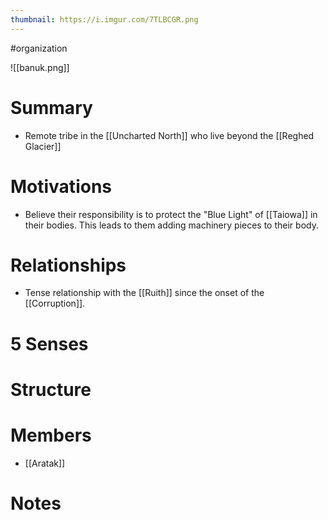 ```yaml
---
thumbnail: https://i.imgur.com/7TLBCGR.png
---
```

#organization

![[banuk.png]]
# Summary
- Remote tribe in the [[Uncharted North]] who live beyond the [[Reghed Glacier]]

# Motivations
- Believe their responsibility is to protect the "Blue Light" of [[Taiowa]] in their bodies. This leads to them adding machinery pieces to their body.

# Relationships
- Tense relationship with the [[Ruith]] since the onset of the [[Corruption]]. 

# 5 Senses
# Structure
# Members
- [[Aratak]]
# Notes
